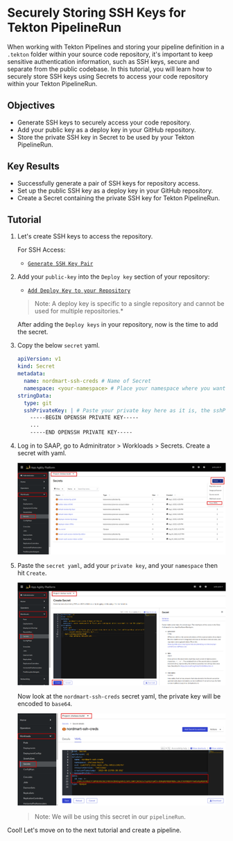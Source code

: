 # Securely Storing SSH Keys for Tekton PipelineRun

When working with Tekton Pipelines and storing your pipeline definition in a `.tekton` folder within your source code repository, it's important to keep sensitive authentication information, such as SSH keys, secure and separate from the public codebase. In this tutorial, you will learn how to securely store SSH keys using Secrets to access your code repository within your Tekton PipelineRun.

## Objectives

- Generate SSH keys to securely access your code repository.
- Add your public key as a deploy key in your GitHub repository.
- Store the private SSH key in Secret to be used by your Tekton PipelineRun.

## Key Results

- Successfully generate a pair of SSH keys for repository access.
- Set up the public SSH key as a deploy key in your GitHub repository.
- Create a Secret containing the private SSH key for Tekton PipelineRun.

## Tutorial

1. Let's create SSH keys to access the repository.

    For SSH Access:

    - [`Generate SSH Key Pair`](https://docs.github.com/en/authentication/connecting-to-github-with-ssh/generating-a-new-ssh-key-and-adding-it-to-the-ssh-agent#generating-a-new-ssh-key)

1. Add your `public-key` into the `Deploy key` section of your repository:

    - [`Add Deploy Key to your Repository`](https://docs.github.com/en/authentication/connecting-to-github-with-ssh/managing-deploy-keys#deploy-keys)

    > Note: A deploy key is specific to a single repository and cannot be used for multiple repositories.*

    After adding the `Deploy keys` in your repository, now is the time to add the secret.

1. Copy the below `secret` yaml.

    ```yaml
    apiVersion: v1
    kind: Secret
    metadata:
      name: nordmart-ssh-creds # Name of Secret
      namespace: <your-namespace> # Place your namespace where you want to run the pipeline
    stringData:
      type: git
      sshPrivateKey: | # Paste your private key here as it is, the sshPrivateKey value will be base64 encoded in the secret. You do not need to manually encode the value before creating the secret.
        -----BEGIN OPENSSH PRIVATE KEY-----
        ...
        -----END OPENSSH PRIVATE KEY-----
    ```

1. Log in to SAAP, go to Adminitrator > Workloads > Secrets. Create a secret with yaml.

    ![secret with yaml](images/secret-yaml.png)

1. Paste the `secret yaml`, add your `private key`, and your `namespace` then hit `Create`.

    ![create ssh secret](images/create-ssh-secret.png)

    Now look at the `nordmart-ssh-creds` secret yaml, the private key will be encoded to `base64`.

    ![normart ssh](images/nordmart-ssh.png)

    > Note: We will be using this secret in our `pipelineRun`.

Cool! Let's move on to the next tutorial and create a pipeline.
